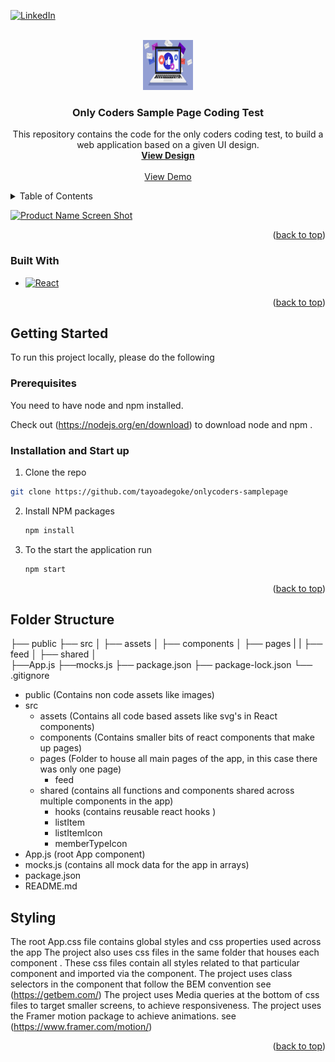 
<a name="readme-top"></a>

[![LinkedIn][linkedin-shield]][linkedin-url]

<br />
<div align="center">
  <a href="https://github.com/tayoaegoke/onlycoders-samplepage">
    <img src="./public/newsfeed.jpeg" alt="Logo" width="80" height="80">
  </a>

<h3 align="center">Only Coders Sample Page Coding Test</h3>

  <p align="center">
    This repository contains the code for the only coders coding test, to build a web application based on a given UI design.
    <br />
    <a href="https://drive.google.com/file/d/1xQhvv3Qjqpk8fiycD5u0YdjPzCQnWJdJ/view?usp=sharing"><strong>View Design</strong></a>
    <br />
    <br />
    <a href="https://tayoadegoke.github.io/onlycoders-samplepage/">View Demo</a>

  </p>
</div>



<!-- TABLE OF CONTENTS -->
<details>
  <summary>Table of Contents</summary>
  <ol>
    <li>
      <ul>
        <li><a href="#built-with">Built With</a></li>
      </ul>
    </li>
    <li>
      <a href="#getting-started">Getting Started</a>
      <ul>
        <li><a href="#prerequisites">Prerequisites</a></li>
        <li><a href="#installation">Installation and Start up</a></li>
      </ul>
    </li>
    <li><a href="#folder">Folder structure</a></li>
    <li><a href="#styling">Styling</a></li>
  </ol>
</details>

[![Product Name Screen Shot][product-screenshot]](https://tayoadegoke.github.io/onlycoders-samplepage/)

<p align="right">(<a href="#readme-top">back to top</a>)</p>

### Built With

* [![React][React.js]][React-url]

<p align="right">(<a href="#readme-top">back to top</a>)</p>

<!-- GETTING STARTED -->
## Getting Started

To run this project locally, please do the following 
### Prerequisites

You need to have node and npm installed.

Check out (https://nodejs.org/en/download) to download node and npm .


### Installation and Start up

1.  Clone the repo
   ```sh
   git clone https://github.com/tayoadegoke/onlycoders-samplepage
   ```
2. Install NPM packages
   ```sh
   npm install

3. To the start the application run 
   ```sh
   npm start

<p align="right">(<a href="#readme-top">back to top</a>)</p>

## Folder Structure 

├── public
├── src
│   ├── assets
│   ├── components
│   ├── pages
|   |   ├── feed
│   ├── shared
│   
├──App.js
├──mocks.js
├── package.json
├── package-lock.json 
└── .gitignore

- public (Contains non code assets like images)
- src 
  - assets (Contains all code based assets like svg's in React components)
  - components (Contains smaller bits of react components that make up pages)
  - pages  (Folder to house all main pages of the app, in this case there was only one page)
     - feed 
  - shared (contains all functions and components shared across multiple components in the app)
     - hooks (contains reusable react hooks )
     - listItem 
     - listItemIcon 
     - memberTypeIcon  
- App.js (root App component)
- mocks.js (contains all mock data for the app in arrays)
- package.json 
- README.md


## Styling
The root App.css file contains global styles and css properties used across the app
The project also uses css files in the same folder that houses each component . 
These css files contain all styles related to that particular component and imported via the component. 
The project uses class selectors in the component that follow the BEM convention see (https://getbem.com/) 
The project uses Media queries at the bottom of css files to target smaller screens, to achieve
responsiveness. 
The project uses the Framer motion package to achieve animations. see (https://www.framer.com/motion/)

<p align="right">(<a href="#readme-top">back to top</a>)</p>

[linkedin-shield]: https://img.shields.io/badge/-LinkedIn-black.svg?style=for-the-badge&logo=linkedin&colorB=555
[linkedin-url]: https://www.linkedin.com/in/omotayo-a-33a3a3120/
[product-screenshot]: ./public/screenshot.png
[React.js]: https://img.shields.io/badge/React-20232A?style=for-the-badge&logo=react&logoColor=61DAFB
[React-url]: https://reactjs.org/
